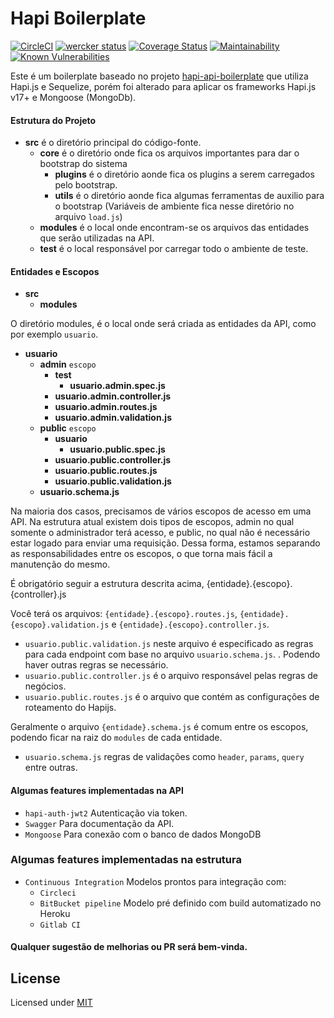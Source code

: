 # Hapi Boilerplate

[![CircleCI](https://circleci.com/gh/Oda2/hapi-boilerplate/tree/master.svg?style=shield)](https://circleci.com/gh/Oda2/hapi-boilerplate/tree/master)
[![wercker status](https://app.wercker.com/status/d73cebc432dcdf420d6c512e5c9e8436/s/master "wercker status")](https://app.wercker.com/project/byKey/d73cebc432dcdf420d6c512e5c9e8436)
[![Coverage Status](https://coveralls.io/repos/github/Oda2/hapi-boilerplate/badge.svg?branch=master)](https://coveralls.io/github/Oda2/hapi-boilerplate?branch=master)
[![Maintainability](https://api.codeclimate.com/v1/badges/2c9ae7c3b080774f2a22/maintainability)](https://codeclimate.com/github/Oda2/hapi-boilerplate/maintainability)
[![Known Vulnerabilities](https://snyk.io/test/github/Oda2/hapi-boilerplate/badge.svg?targetFile=package.json)](https://snyk.io/test/github/Oda2/hapi-boilerplate?targetFile=package.json)


Este é um boilerplate baseado no projeto [hapi-api-boilerplate](https://github.com/FernandoCagale/hapi-api-boilerplate) que utiliza Hapi.js e Sequelize, porém foi alterado para aplicar os frameworks Hapi.js v17+ e Mongoose (MongoDb).

#### Estrutura do Projeto

* **src** é o diretório principal do código-fonte.
  * **core** é o diretório onde fica os arquivos importantes para dar o bootstrap do sistema
    * **plugins** é o diretório aonde fica os plugins a serem carregados pelo bootstrap.
    * **utils** é o diretório aonde fica algumas ferramentas de auxilio para o bootstrap (Variáveis de ambiente fica nesse diretório no arquivo `load.js`)
  * **modules** é o local onde encontram-se os arquivos das entidades que serão utilizadas na API.
  * **test** é o local responsável por carregar todo o ambiente de teste.

#### Entidades e Escopos
* **src**
    * **modules**

O diretório modules, é o local onde será criada as entidades da API, como por exemplo `usuario`.

* **usuario**
   * **admin** `escopo`
      * **test**
        * **usuario.admin.spec.js**
      * **usuario.admin.controller.js**
      * **usuario.admin.routes.js**
      * **usuario.admin.validation.js**
   * **public** `escopo`
      * **usuario**
        * **usuario.public.spec.js**
      * **usuario.public.controller.js**
      * **usuario.public.routes.js**
      * **usuario.public.validation.js**
   * **usuario.schema.js**

Na maioria dos casos, precisamos de vários escopos de acesso em uma API. Na estrutura atual existem dois tipos de escopos, admin no qual somente o administrador terá acesso, e public, no qual não é necessário estar logado para enviar uma requisição. Dessa forma, estamos separando as responsabilidades entre os escopos, o que torna mais fácil a manutenção do mesmo.

É obrigatório seguir a estrutura descrita acima, {entidade}.{escopo}.{controller}.js

Você terá os arquivos: `{entidade}.{escopo}.routes.js`, `{entidade}.{escopo}.validation.js` e `{entidade}.{escopo}.controller.js`.
* `usuario.public.validation.js` neste arquivo é especificado as regras para cada endpoint com base no arquivo `usuario.schema.js`. . Podendo haver outras regras se necessário.
* `usuario.public.controller.js` é o arquivo responsável pelas regras de negócios.
* `usuario.public.routes.js`  é o arquivo que contém as configurações de roteamento do Hapijs.

Geralmente o arquivo `{entidade}.schema.js`  é comum entre os escopos, podendo ficar na raiz do `modules` de cada entidade.
* `usuario.schema.js` regras de validações como `header`, `params`, `query` entre outras.

#### Algumas features implementadas na API

* `hapi-auth-jwt2` Autenticação via token.
* `Swagger` Para documentação da API.
* `Mongoose` Para conexão com o banco de dados MongoDB

### Algumas features implementadas na estrutura

* `Continuous Integration` Modelos prontos para integração com:
  * `Circleci`
  * `BitBucket pipeline` Modelo pré definido com build automatizado no Heroku
  * `Gitlab CI`

#### Qualquer sugestão de melhorias ou PR será bem-vinda.

## License
Licensed under [MIT](https://github.com/Oda2/hapi-boilerplate/blob/master/LICENSE)

